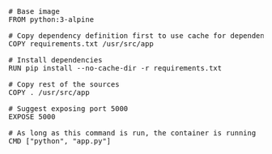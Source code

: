 <pre class="file" data-filename="Dockerfile" data-target="replace">
# Base image
FROM python:3-alpine

# Copy dependency definition first to use cache for dependencies
COPY requirements.txt /usr/src/app

# Install dependencies
RUN pip install --no-cache-dir -r requirements.txt

# Copy rest of the sources
COPY . /usr/src/app

# Suggest exposing port 5000
EXPOSE 5000

# As long as this command is run, the container is running
CMD ["python", "app.py"]
</pre>
